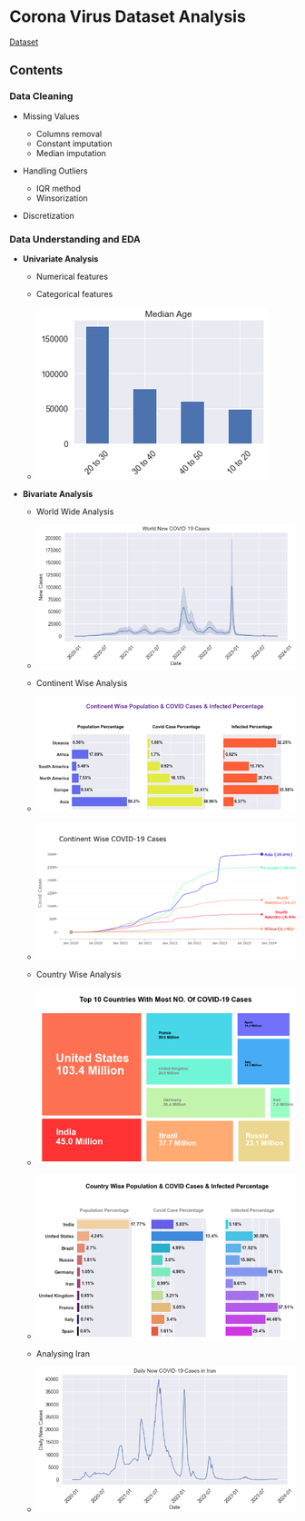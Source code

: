 # Corona Virus Dataset Analysis
[Dataset](https://github.com/owid/covid-19-data/blob/master/public/data/owid-covid-data.csv)

## Contents
### Data Cleaning
* Missing Values
    * Columns removal 
    * Constant imputation
    * Median imputation


* Handling Outliers
  * IQR method
  * Winsorization


* Discretization

### Data Understanding and EDA
* **Univariate Analysis**
  * Numerical features
  * Categorical features


  * ![p](sample/output.png)
  

* **Bivariate Analysis**
  * World Wide Analysis

  * ![pp](sample/output2.png)


  * Continent Wise Analysis
  * ![ppp](sample/output3.png)

  * ![o](sample/newplot(3).png)


  * Country Wise Analysis
  * ![io](sample/output4.png)

  * ![t](sample/output5.png)


  * Analysing Iran 
  * ![q](sample/output6.png)